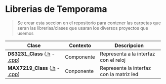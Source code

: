 # Librerias de Temporama

> Se crear esta seccion en el repositorio para contener las carpetas que seran las librerias/clases que usaran los diversos proyectos que usemos

| Clase                                                                             | Contexto   | Descripcion                              |
|-----------------------------------------------------------------------------------|------------|------------------------------------------|
| **DS3231_Class** ([.h](./src/DS3231_Class.h) - [.cpp](./src/DS3231_Class.cpp))    | Componente | Representa a la interfaz con el reloj    |
| **MAX7219_Class** ([.h](./src/MAX7219_Class.h) - [.cpp](./src/MAX7219_Class.cpp)) | Conponente | Represente la interfaz con la matriz led |